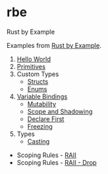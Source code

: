 # rbe
Rust by Example

Examples from [Rust by Example](https://doc.rust-lang.org/stable/rust-by-example/).

1. [Hello World](./hello/src/main.rs)
2. [Primitives](./primitives/src/main.rs)
3. Custom Types
    - [Structs](./structs/src/main.rs)
    - [Enums](./enums/src/main.rs)
4. [Variable Bindings](./var-bindings/src/main.rs)
    - [Mutability](./mutability/src/main.rs)
    - [Scope and Shadowing](./scope-shadow/src/main.rs)
    - [Declare First](./declare-first/src/main.rs)
    - [Freezing](./freezing/src/main.rs)
5. Types
    - [Casting](./casting/src/main.rs)

- Scoping Rules - [RAII](./raii/src/main.rs)
- Scoping Rules - [RAII - Drop](./drop/src/main.rs)
